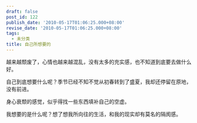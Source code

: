 ```yaml
---
draft: false
post_id: 122
publish_date: '2010-05-17T01:06:25.000+08:00'
revise_date: '2010-05-17T01:06:25.000+08:00'
tags:
  - 未分类
title: 自己所想要的
---
```


越来越颓废了，心情也越来越混乱，没有太多的充实感，也不知道到底要去做什么好。

自己到底想要什么呢？季节已经不知不觉从初春转到了盛夏，我却还停留在原地，没有前进。

身心衰颓的感觉，似乎得找一些东西填补自己的空虚。

我想要的是什么呢？想了想我所向往的生活，和我的现实却有莫名的隔阂感。
